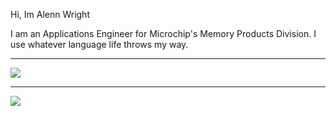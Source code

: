Hi, Im Alenn Wright

  I am an Applications Engineer for Microchip's Memory Products Division. I use whatever language life throws my way. 

- - - -
[![](https://github-readme-stats.vercel.app/api/top-langs/?username=PhysicsMD&theme=midnight-purple&layout=compact&card_width=445&langs_count=10&hide_border=true&hide_title=true&hide=)](#)
- - - -
![](https://komarev.com/ghpvc/?username=PhysicsMD&color=lightgrey&style=for-the-badge&label=TOTAL+VIEWS)
